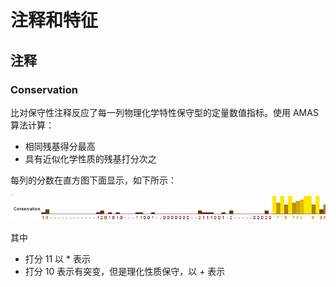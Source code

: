 # 注释和特征

## 注释

### Conservation

比对保守性注释反应了每一列物理化学特性保守型的定量数值指标。使用 AMAS 算法计算：

- 相同残基得分最高
- 具有近似化学性质的残基打分次之

每列的分数在直方图下面显示，如下所示：

![](images/2022-07-22-15-53-03.png)

其中

- 打分 11 以 * 表示
- 打分 10 表示有突变，但是理化性质保守，以 + 表示
